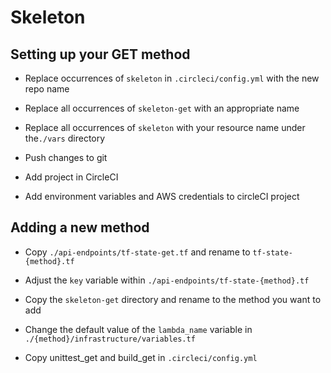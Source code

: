 # Skeleton

## Setting up your GET method

- Replace occurrences of `skeleton` in `.circleci/config.yml` with the new repo name

- Replace all occurrences of `skeleton-get` with an appropriate name

- Replace all occurrences of `skeleton` with your resource name under the`./vars` directory

- Push changes to git

- Add project in CircleCI

- Add environment variables and AWS credentials to circleCI project

## Adding a new method

- Copy `./api-endpoints/tf-state-get.tf` and rename to `tf-state-{method}.tf`

- Adjust the `key` variable within `./api-endpoints/tf-state-{method}.tf`

- Copy the `skeleton-get` directory and rename to the method you want to add

- Change the default value of the `lambda_name` variable in `./{method}/infrastructure/variables.tf`


- Copy unittest_get and build_get in `.circleci/config.yml`

